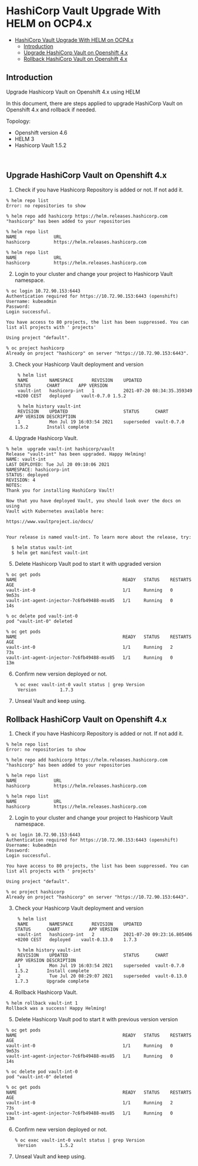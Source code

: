 # HashiCorp Vault Upgrade With HELM on OCP4.x

- [HashiCorp Vault Upgrade With HELM on OCP4.x](#hashicorp-vault-upgrade-with-helm-on-ocp4x)
  - [Introduction](#introduction)
  - [Upgrade HashiCorp Vault on Openshift 4.x](#upgrade-hashicorp-vault-on-openshift-4x)
  - [Rollback HashiCorp Vault on Openshift 4.x](#rollback-hashicorp-vault-on-openshift-4x)

## Introduction
Upgrade Hashicorp Vault on Openshift 4.x using HELM

In this document, there are steps applied to upgrade HashiCorp Vault on Openshift 4.x and rollback if needed.

Topology:

* Openshift version 4.6
* HELM 3
* Hashicorp Vault 1.5.2
  
<br>

## Upgrade HashiCorp Vault on Openshift 4.x

1. Check if you have Hashicorp Repository is added or not. If not add it.

  ```
  % helm repo list
  Error: no repositories to show

  % helm repo add hashicorp https://helm.releases.hashicorp.com
  "hashicorp" has been added to your repositories

  % helm repo list
  NAME             	URL
  hashicorp        	https://helm.releases.hashicorp.com

  % helm repo list
  NAME             	URL
  hashicorp        	https://helm.releases.hashicorp.com

  ```

2. Login to your cluster and change your project to Hashicorp Vault namespace.

  ```
  % oc login 10.72.90.153:6443
  Authentication required for https://10.72.90.153:6443 (openshift)
  Username: kubeadmin
  Password:
  Login successful.

  You have access to 80 projects, the list has been suppressed. You can list all projects with ' projects'

  Using project "default".
  
  % oc project hashicorp
  Already on project "hashicorp" on server "https://10.72.90.153:6443".

  ```  

3. Check your Hashicorp Vault deployment and version
   
   ```
    % helm list
    NAME     	NAMESPACE    	REVISION	UPDATED                              	STATUS  	CHART      	APP VERSION
    vault-int	hashicorp-int	1       	2021-07-20 08:34:35.359349 +0200 CEST	deployed	vault-0.7.0	1.5.2

    % helm history vault-int
    REVISION	UPDATED                 	STATUS    	CHART       	APP VERSION	DESCRIPTION
    1       	Mon Jul 19 16:03:54 2021	superseded	vault-0.7.0 	1.5.2      	Install complete
   ```

4. Upgrade Hashicorp Vault. 

  ```
  % helm  upgrade vault-int hashicorp/vault
  Release "vault-int" has been upgraded. Happy Helming!
  NAME: vault-int
  LAST DEPLOYED: Tue Jul 20 09:10:06 2021
  NAMESPACE: hashicorp-int
  STATUS: deployed
  REVISION: 4
  NOTES:
  Thank you for installing HashiCorp Vault!

  Now that you have deployed Vault, you should look over the docs on using
  Vault with Kubernetes available here:

  https://www.vaultproject.io/docs/


  Your release is named vault-int. To learn more about the release, try:

    $ helm status vault-int
    $ helm get manifest vault-int

  ```

5. Delete Hashicorp Vault pod to start it with upgraded version

  ```
  % oc get pods
  NAME                                        READY   STATUS    RESTARTS   AGE
  vault-int-0                                 1/1     Running   0          9m53s
  vault-int-agent-injector-7c6fb49488-msv85   1/1     Running   0          14s
  
  % oc delete pod vault-int-0
  pod "vault-int-0" deleted
  
  % oc get pods
  NAME                                        READY   STATUS    RESTARTS   AGE
  vault-int-0                                 1/1     Running   2          73s
  vault-int-agent-injector-7c6fb49488-msv85   1/1     Running   0          13m

  ```

6. Confirm new version deployed or not.

   ```
   % oc exec vault-int-0 vault status | grep Version
    Version         1.7.3
   ```  


7. Unseal Vault and keep using.

## Rollback HashiCorp Vault on Openshift 4.x

1. Check if you have Hashicorp Repository is added or not. If not add it.

  ```
  % helm repo list
  Error: no repositories to show

  % helm repo add hashicorp https://helm.releases.hashicorp.com
  "hashicorp" has been added to your repositories

  % helm repo list
  NAME             	URL
  hashicorp        	https://helm.releases.hashicorp.com

  % helm repo list
  NAME             	URL
  hashicorp        	https://helm.releases.hashicorp.com

  ```

2. Login to your cluster and change your project to Hashicorp Vault namespace.

  ```
  % oc login 10.72.90.153:6443
  Authentication required for https://10.72.90.153:6443 (openshift)
  Username: kubeadmin
  Password:
  Login successful.

  You have access to 80 projects, the list has been suppressed. You can list all projects with ' projects'

  Using project "default".
  
  % oc project hashicorp
  Already on project "hashicorp" on server "https://10.72.90.153:6443".

  ```  

3. Check your Hashicorp Vault deployment and version
   
   ```
    % helm list
    NAME     	NAMESPACE    	REVISION	UPDATED                              	STATUS  	CHART       	APP VERSION
    vault-int	hashicorp-int	2       	2021-07-20 09:23:16.805406 +0200 CEST	deployed	vault-0.13.0	1.7.3

    % helm history vault-int
    REVISION	UPDATED                 	STATUS    	CHART       	APP VERSION	DESCRIPTION
    1       	Mon Jul 19 16:03:54 2021	superseded	vault-0.7.0 	1.5.2      	Install complete
    2       	Tue Jul 20 08:29:07 2021	superseded	vault-0.13.0	1.7.3      	Upgrade complete

   ```

4. Rollback Hashicorp Vault. 

  ```
  % helm rollback vault-int 1
  Rollback was a success! Happy Helming!

  ```

5. Delete Hashicorp Vault pod to start it with previous version version

  ```
  % oc get pods
  NAME                                        READY   STATUS    RESTARTS   AGE
  vault-int-0                                 1/1     Running   0          9m53s
  vault-int-agent-injector-7c6fb49488-msv85   1/1     Running   0          14s
  
  % oc delete pod vault-int-0
  pod "vault-int-0" deleted
  
  % oc get pods
  NAME                                        READY   STATUS    RESTARTS   AGE
  vault-int-0                                 1/1     Running   2          73s
  vault-int-agent-injector-7c6fb49488-msv85   1/1     Running   0          13m

  ```

6. Confirm new version deployed or not.

   ```
   % oc exec vault-int-0 vault status | grep Version
    Version         1.5.2
   ```  


7. Unseal Vault and keep using.